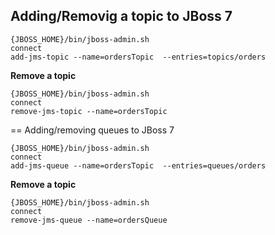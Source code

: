 ## Adding/Removig a topic to JBoss 7 ##

```
{JBOSS_HOME}/bin/jboss-admin.sh
connect
add-jms-topic --name=ordersTopic  --entries=topics/orders
```
**Remove a topic**

```
{JBOSS_HOME}/bin/jboss-admin.sh
connect
remove-jms-topic --name=ordersTopic
```

== Adding/removing queues to JBoss 7

```
{JBOSS_HOME}/bin/jboss-admin.sh
connect
add-jms-queue --name=ordersTopic  --entries=queues/orders
```
**Remove a topic**

```
{JBOSS_HOME}/bin/jboss-admin.sh
connect
remove-jms-queue --name=ordersQueue
```
